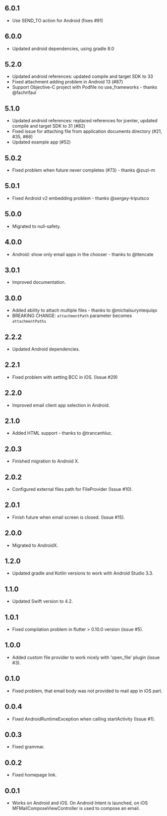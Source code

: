 ## 6.0.1

- Use SEND_TO action for Android (fixes #91)

## 6.0.0

- Updated android dependencies, using gradle 8.0

## 5.2.0

- Updated android references: updated compile and target SDK to 33
- Fixed attachment adding problem in Android 13 (#87)
- Support Objective-C project with Podfile no use_frameworks - thanks @fachrifaul

## 5.1.0

- Updated android references: replaced references for jcenter, updated compile and target SDK to 31 (#82)
- Fixed issue for attaching file from application documents directory (#21, #35, #66)
- Updated example app (#52)

## 5.0.2

- Fixed problem when future never completes (#73) - thanks @zuzi-m

## 5.0.1

- Fixed Android v2 embedding problem - thanks @sergey-triputsco

## 5.0.0

- Migrated to null-safety.

## 4.0.0

- Android: show only email apps in the chooser - thanks to @ttencate

## 3.0.1

- Improved documentation.

## 3.0.0

- Added ability to attach multiple files - thanks to @michalsuryntequiqo
- BREAKING CHANGE: `attachmentPath` parameter becomes `attachmentPaths`

## 2.2.2

- Updated Android dependencies.

## 2.2.1

- Fixed problem with setting BCC in iOS. (Issue #29)

## 2.2.0

- Improved email client app selection in Android.

## 2.1.0

- Added HTML support - thanks to @trancanhluc.

## 2.0.3

- Finished migration to Android X.

## 2.0.2

- Configured external files path for FileProvider (Issue #10).

## 2.0.1

- Finish future when email screen is closed. (Issue #15).

## 2.0.0

- Migrated to AndroidX.

## 1.2.0

- Updated gradle and Kotlin versions to work with Android Studio 3.3.

## 1.1.0

- Updated Swift version to 4.2.

## 1.0.1

- Fixed compilation problem in flutter > 0.10.0 version (issue #5).

## 1.0.0

- Added custom file provider to work nicely with 'open_file' plugin (issue #3).

## 0.1.0

- Fixed problem, that email body was not provided to mail app in iOS part.

## 0.0.4

- Fixed AndroidRuntimeException when calling startActivity (Issue #1).

## 0.0.3

- Fixed grammar.

## 0.0.2

- Fixed homepage link.

## 0.0.1

- Works on Android and iOS. On Android Intent is launched, on iOS MFMailComposeViewController is used to compose an email.

